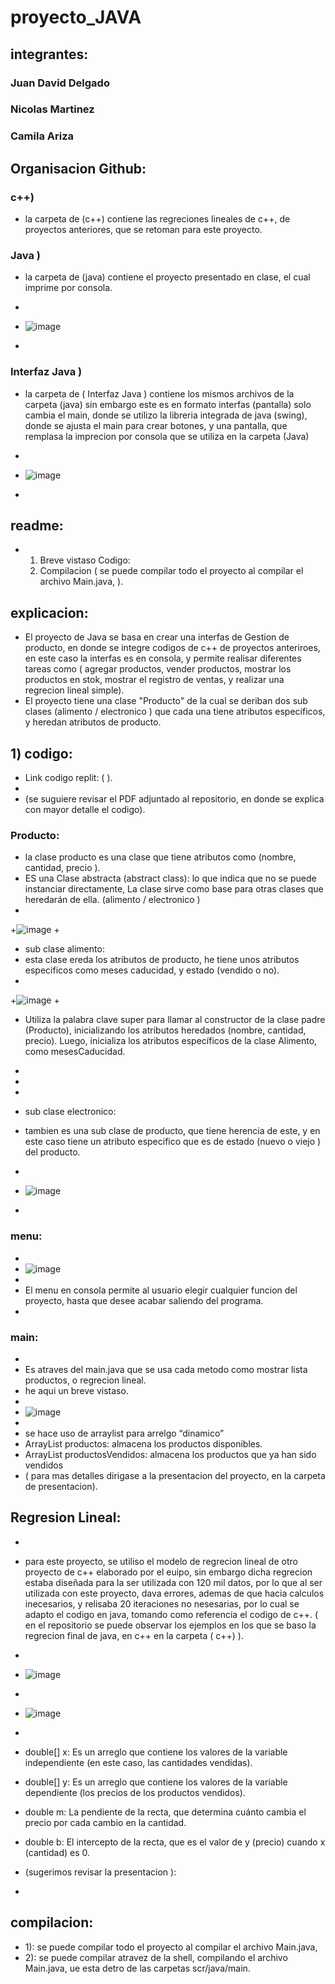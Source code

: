 # proyecto_JAVA


## integrantes:
### Juan David Delgado 
### Nicolas Martinez
### Camila Ariza

## Organisacion Github:
### c++) 
+ la carpeta de (c++) contiene las regreciones lineales de c++, de proyectos anteriores, que se retoman para este proyecto.
### Java ) 
+ la carpeta de (java) contiene el proyecto presentado en clase, el cual imprime por consola.
+ 
+ ![image](https://github.com/user-attachments/assets/acba14c4-6f41-4c14-82e6-de852f68f119)

+
### Interfaz Java )
+ la carpeta de ( Interfaz Java ) contiene los mismos archivos de la carpeta (java) sin embargo este es en formato interfas (pantalla) solo cambia el main, donde se utilizo la libreria integrada de java (swing), donde se ajusta el main para crear botones, y una pantalla, que remplasa la imprecion por consola que se utiliza en la carpeta (Java)
+ 
+ ![image](https://github.com/user-attachments/assets/3c5e9e2c-fabc-4733-9e60-1d4234c0820a)

+

## readme:
+ 1) Breve vistaso Codigo:
  2) Compilacion
 ( se puede compilar todo el proyecto al compilar el archivo Main.java, ).

## explicacion:
+ El proyecto de Java se basa en crear una interfas de Gestion de producto, en donde se integre codigos de c++ de proyectos anteriroes, en este caso la interfas es en consola, y permite realisar diferentes tareas como ( agregar productos, vender productos, mostrar los productos en stok, mostrar el registro de ventas,  y realizar una regrecion lineal simple).
+ El proyecto tiene una clase "Producto" de la cual se deriban dos sub clases (alimento / electronico ) que cada una tiene atributos especificos, y heredan atributos de producto.

 ## 1) codigo:
 + Link codigo replit: (           ).
 + 
+ (se suguiere revisar el PDF adjuntado al repositorio, en donde se explica con mayor detalle el codigo).
### Producto:
+ la clase producto es una clase que tiene atributos como (nombre, cantidad, precio ).
+ ES una Clase abstracta (abstract class): lo que indica que no se puede instanciar directamente,  La clase sirve como base  para otras clases que heredarán de ella. (alimento / electronico ) 
+
+![image](https://github.com/user-attachments/assets/9add1f9b-189e-40d0-b51c-78ff2b8c1b57)
+
+ sub clase alimento:
+ esta clase ereda los atributos de producto, he tiene unos atributos especificos como meses caducidad, y estado (vendido o no).
+ 
+![image](https://github.com/user-attachments/assets/7deba667-df01-406c-8d09-df62cbf1aded)
+
+ Utiliza la palabra clave super para llamar al constructor de la clase padre (Producto), inicializando los atributos heredados (nombre, cantidad, precio).
Luego, inicializa los atributos específicos de la clase Alimento, como mesesCaducidad.
+
+


+
+ sub clase electronico:
+ tambien es una sub clase de producto, que tiene herencia de este, y en este caso tiene un atributo especifico que es de estado (nuevo o viejo ) del producto.
+
+ ![image](https://github.com/user-attachments/assets/a351da92-0620-4dd9-ad6b-567063fe36a0)
+


### menu:
+
+ ![image](https://github.com/user-attachments/assets/6c765598-b75c-4495-add7-e8966c1128b7)
+ 
+ El menu en consola permite al usuario elegir cualquier funcion del proyecto, hasta que desee acabar saliendo del programa.
+
### main:

+
+ Es atraves del main.java que se usa cada metodo como mostrar lista productos, o regrecion lineal.
+ he aqui un breve vistaso.
+
+ ![image](https://github.com/user-attachments/assets/a5b85d78-35e0-484a-8393-911edca1fb0f)
+
+ se hace uso de arraylist para arrelgo “dinamico”
+ ArrayList<Producto> productos: almacena los productos disponibles.
+ ArrayList<Producto> productosVendidos: almacena los productos que ya han sido vendidos
+ ( para mas detalles dirigase a la presentacion del proyecto, en la carpeta de presentacion).

## Regresion Lineal:
+
+ para este proyecto, se utiliso el modelo de regrecion lineal de otro proyecto de c++ elaborado por el euipo, sin embargo dicha regrecion estaba diseñada para la ser utilizada con 120 mil datos, por lo que al ser utilizada con este proyecto, dava errores, ademas de que hacia calculos inecesarios, y relisaba 20 iteraciones no nesesarias, por lo cual se adapto el codigo en java, tomando como referencia el codigo de c++. ( en el repositorio se puede observar los ejemplos en los que se baso la regrecion final de java, en c++ en la carpeta ( c++) ).
+ 
+ ![image](https://github.com/user-attachments/assets/7384cec6-e0b5-4228-be4d-7405ea201be8)
+
+ ![image](https://github.com/user-attachments/assets/07e68d0b-039e-4c63-aa1f-9f341216e841)
+
+ double[] x:   Es un arreglo que contiene los valores de la variable independiente (en este caso, las cantidades vendidas).

+ double[] y:    Es un arreglo que contiene los valores de la variable dependiente (los precios de los productos vendidos).

+ double m:    La pendiente de la recta, que determina cuánto cambia el precio por cada cambio en la cantidad.

+ double b:    El intercepto de la recta, que es el valor de y (precio) cuando x (cantidad) es 0.


+ (sugerimos revisar la presentacion ):
+ 

## compilacion:
+ 1): se puede compilar todo el proyecto al compilar el archivo Main.java,
+ 2): se puede compilar atravez de la shell, compilando el archivo Main.java, ue esta detro de las carpetas scr/java/main.





